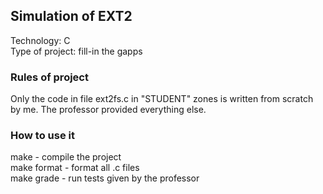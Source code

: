 ## Simulation of EXT2
Technology: C\
Type of project: fill-in the gapps

### Rules of project
Only the code in file ext2fs.c in "STUDENT" zones is written from scratch by me. The professor provided everything else.

### How to use it
make - compile the project\
make format - format all .c files\
make grade - run tests given by the professor 
